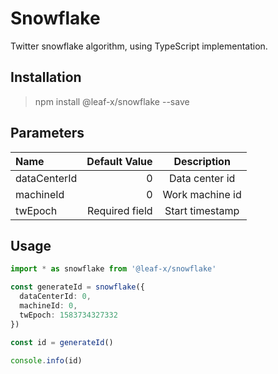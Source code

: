 # Snowflake

Twitter snowflake algorithm, using TypeScript implementation.

## Installation

> npm install @leaf-x/snowflake --save

## Parameters

| Name         |  Default Value |   Description   |
| :----------- | -------------: | :-------------: |
| dataCenterId |              0 | Data center id  |
| machineId    |              0 | Work machine id |
| twEpoch      | Required field | Start timestamp |

## Usage

```typescript
import * as snowflake from '@leaf-x/snowflake'

const generateId = snowflake({
  dataCenterId: 0,
  machineId: 0,
  twEpoch: 1583734327332
})

const id = generateId()

console.info(id)
```
